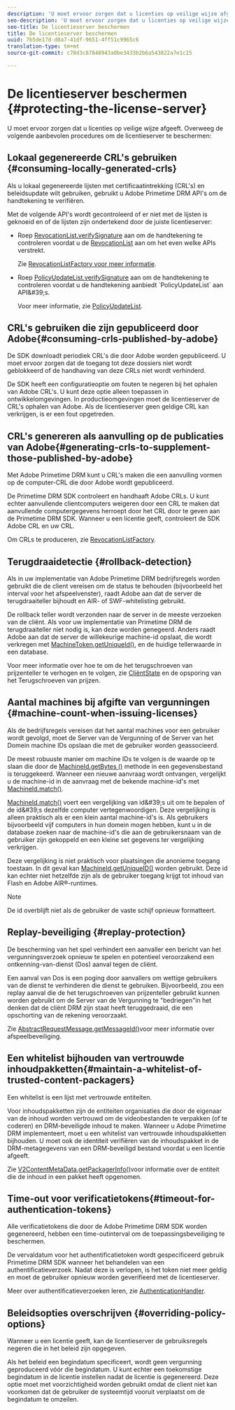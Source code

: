 ```yaml
---
description: 'U moet ervoor zorgen dat u licenties op veilige wijze afgeeft. Overweeg deze beste praktijken om de Server van de Vergunning te beschermen '
seo-description: 'U moet ervoor zorgen dat u licenties op veilige wijze afgeeft. Overweeg deze beste praktijken om de Server van de Vergunning te beschermen '
seo-title: De licentieserver beschermen
title: De licentieserver beschermen
uuid: 7b5de17d-d0a7-41df-9651-4ff51c9965c6
translation-type: tm+mt
source-git-commit: c78d3c87848943a0be3433b2b6a543822a7e1c15

---
```



# De licentieserver beschermen {#protecting-the-license-server}

U moet ervoor zorgen dat u licenties op veilige wijze afgeeft. Overweeg de volgende aanbevolen procedures om de licentieserver te beschermen:

## Lokaal gegenereerde CRL&#39;s gebruiken {#consuming-locally-generated-crls}

Als u lokaal gegenereerde lijsten met certificaatintrekking (CRL&#39;s) en beleidsupdate wilt gebruiken, gebruikt u Adobe Primetime DRM API&#39;s om de handtekening te verifiëren.

Met de volgende API&#39;s wordt gecontroleerd of er niet met de lijsten is geknoeid en of de lijsten zijn ondertekend door de juiste licentieserver:

* Roep [RevocationList.verifySignature](https://help.adobe.com/en_US/primetime/api/drm-apis/server/javadocs-flashaccess-pro/com/adobe/flashaccess/sdk/revocation/RevocationList.html#verifySignature(java.security.cert.X509Certificate)) aan om de handtekening te controleren voordat u de [RevocationList](https://help.adobe.com/en_US/primetime/api/drm-apis/server/javadocs-flashaccess-pro/com/adobe/flashaccess/sdk/revocation/RevocationList.html) aan om het even welke APIs verstrekt.

   Zie [RevocationListFactory voor meer informatie](https://help.adobe.com/en_US/primetime/api/drm-apis/server/javadocs-flashaccess-pro/com/adobe/flashaccess/sdk/revocation/RevocationListFactory.html).

* Roep [PolicyUpdateList.verifySignature](https://help.adobe.com/en_US/primetime/api/drm-apis/server/javadocs-flashaccess-pro/com/adobe/flashaccess/sdk/policyupdate/PolicyUpdateList.html#verifySignature(java.security.cert.X509Certificate)) aan om de handtekening te controleren voordat u de handtekening aanbiedt `PolicyUpdateList` aan API&#39;s.

   Voor meer informatie, zie [PolicyUpdateList](https://help.adobe.com/en_US/primetime/api/drm-apis/server/javadocs-flashaccess-pro/com/adobe/flashaccess/sdk/policyupdate/PolicyUpdateList.html).

## CRL&#39;s gebruiken die zijn gepubliceerd door Adobe{#consuming-crls-published-by-adobe}

De SDK downloadt periodiek CRL&#39;s die door Adobe worden gepubliceerd. U moet ervoor zorgen dat de toegang tot deze dossiers niet wordt geblokkeerd of de handhaving van deze CRLs niet wordt verhinderd.

De SDK heeft een configuratieoptie om fouten te negeren bij het ophalen van Adobe CRL&#39;s. U kunt deze optie alleen toepassen in ontwikkelomgevingen. In productieomgevingen moet de licentieserver de CRL&#39;s ophalen van Adobe. Als de licentieserver geen geldige CRL kan verkrijgen, is er een fout opgetreden.

## CRL&#39;s genereren als aanvulling op de publicaties van Adobe{#generating-crls-to-supplement-those-published-by-adobe}

Met Adobe Primetime DRM kunt u CRL&#39;s maken die een aanvulling vormen op de computer-CRL die door Adobe wordt gepubliceerd.

De Primetime DRM SDK controleert en handhaaft Adobe CRLs. U kunt echter aanvullende clientcomputers weigeren door een CRL te maken dat aanvullende computergegevens herroept door het CRL door te geven aan de Primetime DRM SDK. Wanneer u een licentie geeft, controleert de SDK Adobe CRL en uw CRL.

Om CRLs te produceren, zie [RevocationListFactory](https://help.adobe.com/en_US/primetime/api/drm-apis/server/javadocs-flashaccess-pro/com/adobe/flashaccess/sdk/revocation/RevocationListFactory.html).

## Terugdraaidetectie {#rollback-detection}

Als in uw implementatie van Adobe Primetime DRM bedrijfsregels worden gebruikt die de client vereisen om de status te behouden (bijvoorbeeld het interval voor het afspeelvenster), raadt Adobe aan dat de server de terugdraaiteller bijhoudt en AIR- of SWF-whitelisting gebruikt.

De rollback teller wordt verzonden naar de server in de meeste verzoeken van de cliënt. Als voor uw implementatie van Primetime DRM de terugdraaiteller niet nodig is, kan deze worden genegeerd. Anders raadt Adobe aan dat de server de willekeurige machine-id opslaat, die wordt verkregen met [MachineToken.getUniqueId()](https://help.adobe.com/en_US/primetime/api/drm-apis/server/javadocs-flashaccess-pro/com/adobe/flashaccess/sdk/cert/MachineId.html#getUniqueId()), en de huidige tellerwaarde in een database.

Voor meer informatie over hoe te om de het terugschroeven van prijzenteller te verhogen en te volgen, zie [CliëntState](https://help.adobe.com/en_US/primetime/api/drm-apis/server/javadocs-flashaccess-pro/com/adobe/flashaccess/sdk/protocol/ClientState.html) en de opsporing van het Terugschroeven van prijzen.

## Aantal machines bij afgifte van vergunningen {#machine-count-when-issuing-licenses}

Als de bedrijfsregels vereisen dat het aantal machines voor een gebruiker wordt gevolgd, moet de Server van de Vergunning of de Server van het Domein machine IDs opslaan die met de gebruiker worden geassocieerd.

De meest robuuste manier om machine IDs te volgen is de waarde op te slaan die door de [MachineId.getBytes ()](https://help.adobe.com/en_US/primetime/api/drm-apis/server/javadocs-flashaccess-pro/com/adobe/flashaccess/sdk/cert/MachineId.html#getBytes()) methode in een gegevensbestand is teruggekeerd. Wanneer een nieuwe aanvraag wordt ontvangen, vergelijkt u de machine-id in de aanvraag met de bekende machine-id&#39;s met [MachineId.match()](https://help.adobe.com/en_US/primetime/api/drm-apis/server/javadocs-flashaccess-pro/com/adobe/flashaccess/sdk/cert/MachineId.html#matches(com.adobe.flashaccess.sdk.cert.MachineId)).

[MachineId.match()](https://help.adobe.com/en_US/primetime/api/drm-apis/server/javadocs-flashaccess-pro/com/adobe/flashaccess/sdk/cert/MachineId.html#matches(com.adobe.flashaccess.sdk.cert.MachineId)) voert een vergelijking van id&#39;s uit om te bepalen of de id&#39;s dezelfde computer vertegenwoordigen. Deze vergelijking is alleen praktisch als er een klein aantal machine-id&#39;s is. Als gebruikers bijvoorbeeld vijf computers in hun domein mogen hebben, kunt u in de database zoeken naar de machine-id&#39;s die aan de gebruikersnaam van de gebruiker zijn gekoppeld en een kleine set gegevens ter vergelijking verkrijgen.

Deze vergelijking is niet praktisch voor plaatsingen die anonieme toegang toestaan. In dit geval kan [MachineId.getUniqueID()](https://help.adobe.com/en_US/primetime/api/drm-apis/server/javadocs-flashaccess-pro/com/adobe/flashaccess/sdk/cert/MachineId.html#getUniqueId()) worden gebruikt. Deze id kan echter niet hetzelfde zijn als de gebruiker toegang krijgt tot inhoud van Flash en Adobe AIR®-runtimes.

>[!NOTE]
>
>De id overblijft niet als de gebruiker de vaste schijf opnieuw formatteert.

## Replay-beveiliging {#replay-protection}

De bescherming van het spel verhindert een aanvaller een bericht van het vergunningsverzoek opnieuw te spelen en potentieel veroorzakend een ontkenning-van-dienst (Dos) aanval tegen de cliënt.

Een aanval van Dos is een poging door aanvallers om wettige gebruikers van de dienst te verhinderen die dienst te gebruiken. Bijvoorbeeld, zou een replay aanval die de het terugschroeven van prijzenteller gebruikt kunnen worden gebruikt om de Server van de Vergunning te &quot;bedriegen&quot;in het denken dat de cliënt DRM zijn staat heeft teruggedraaid, die een opschorting van de rekening veroorzaakt.

Zie [ AbstractRequestMessage.getMessageId()](https://help.adobe.com/en_US/primetime/api/drm-apis/server/javadocs-flashaccess-pro/com/adobe/flashaccess/sdk/protocol/AbstractRequestMessage.html#getMessageId())voor meer informatie over afspeelbeveiliging.

## Een whitelist bijhouden van vertrouwde inhoudpakketten{#maintain-a-whitelist-of-trusted-content-packagers}

Een whitelist is een lijst met vertrouwde entiteiten.

Voor inhoudspakketten zijn de entiteiten organisaties die door de eigenaar van de inhoud worden vertrouwd om de videobestanden te verpakken (of te coderen) en DRM-beveiligde inhoud te maken. Wanneer u Adobe Primetime DRM implementeert, moet u een whitelist van vertrouwde inhoudspakketten bijhouden. U moet ook de identiteit verifiëren van de inhoudspakket in de DRM-metagegevens van een DRM-beveiligd bestand voordat u een licentie afgeeft.

Zie [V2ContentMetaData.getPackagerInfo()](https://help.adobe.com/en_US/primetime/api/drm-apis/server/javadocs-flashaccess-pro/com/adobe/flashaccess/sdk/media/drm/keys/v2/V2ContentMetaData.html#getPackagerInfo())voor informatie over de entiteit die de inhoud in een pakket heeft opgenomen.

## Time-out voor verificatietokens{#timeout-for-authentication-tokens}

Alle verificatietokens die door de Adobe Primetime DRM SDK worden gegenereerd, hebben een time-outinterval om de toepassingsbeveiliging te beschermen.

De vervaldatum voor het authentificatietoken wordt gespecificeerd gebruik Primetime DRM SDK wanneer het behandelen van een authentificatieverzoek. Nadat deze is verlopen, is het token niet meer geldig en moet de gebruiker opnieuw worden geverifieerd met de licentieserver.

Meer over authentificatieverzoeken leren, zie [AuthenticationHandler](https://help.adobe.com/en_US/primetime/api/drm-apis/server/javadocs-flashaccess-pro/com/adobe/flashaccess/sdk/protocol/authentication/AuthenticationHandler.html).

## Beleidsopties overschrijven {#overriding-policy-options}

Wanneer u een licentie geeft, kan de licentieserver de gebruiksregels negeren die in het beleid zijn opgegeven.

Als het beleid een begindatum specificeert, wordt geen vergunning geproduceerd vóór die begindatum. U kunt echter een toekomstige begindatum in de licentie instellen nadat de licentie is gegenereerd. Deze optie moet met voorzichtigheid worden gebruikt omdat de client niet kan voorkomen dat de gebruiker de systeemtijd vooruit verplaatst om de begindatum te omzeilen.